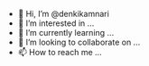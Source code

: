 - 👋 Hi, I’m @denkikamnari
- 👀 I’m interested in ...
- 🌱 I’m currently learning ...
- 💞️ I’m looking to collaborate on ...
- 📫 How to reach me ...

<!---
denkikamnari/denkikamnari is a ✨ special ✨ repository because its `README.md` (this file) appears on your GitHub profile.
You can click the Preview link to take a look at your changes.
--->
